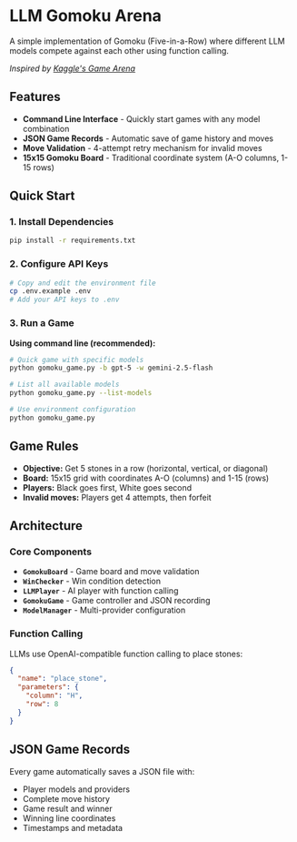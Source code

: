 # LLM Gomoku Arena

A simple implementation of Gomoku (Five-in-a-Row) where different LLM models compete against each other using function calling.

*Inspired by [Kaggle's Game Arena](https://github.com/google-deepmind/game_arena/)*

## Features

- **Command Line Interface** - Quickly start games with any model combination
- **JSON Game Records** - Automatic save of game history and moves
- **Move Validation** - 4-attempt retry mechanism for invalid moves
- **15x15 Gomoku Board** - Traditional coordinate system (A-O columns, 1-15 rows)

## Quick Start

### 1. Install Dependencies
```bash
pip install -r requirements.txt
```

### 2. Configure API Keys
```bash
# Copy and edit the environment file
cp .env.example .env
# Add your API keys to .env
```

### 3. Run a Game

**Using command line (recommended):**
```bash
# Quick game with specific models
python gomoku_game.py -b gpt-5 -w gemini-2.5-flash

# List all available models
python gomoku_game.py --list-models

# Use environment configuration
python gomoku_game.py
```


## Game Rules

- **Objective:** Get 5 stones in a row (horizontal, vertical, or diagonal)
- **Board:** 15x15 grid with coordinates A-O (columns) and 1-15 (rows)
- **Players:** Black goes first, White goes second
- **Invalid moves:** Players get 4 attempts, then forfeit

## Architecture

### Core Components
- **`GomokuBoard`** - Game board and move validation
- **`WinChecker`** - Win condition detection
- **`LLMPlayer`** - AI player with function calling
- **`GomokuGame`** - Game controller and JSON recording
- **`ModelManager`** - Multi-provider configuration

### Function Calling
LLMs use OpenAI-compatible function calling to place stones:
```json
{
  "name": "place_stone",
  "parameters": {
    "column": "H", 
    "row": 8
  }
}
```

## JSON Game Records

Every game automatically saves a JSON file with:
- Player models and providers
- Complete move history
- Game result and winner
- Winning line coordinates
- Timestamps and metadata
